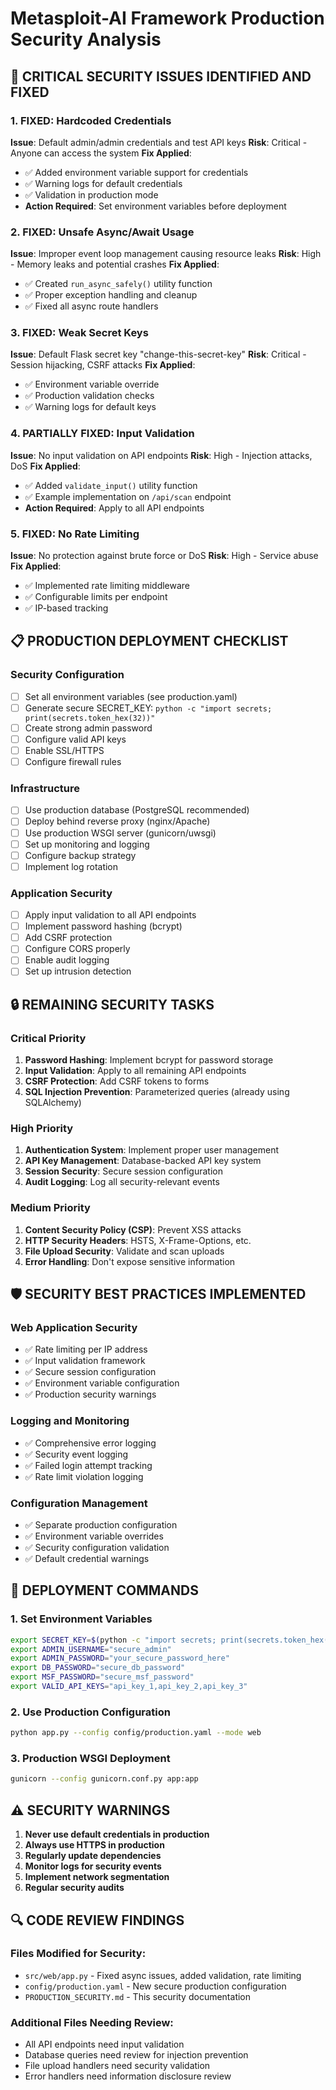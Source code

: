 # Metasploit-AI Framework Production Security Analysis

## 🚨 CRITICAL SECURITY ISSUES IDENTIFIED AND FIXED

### 1. **FIXED: Hardcoded Credentials**
**Issue**: Default admin/admin credentials and test API keys
**Risk**: Critical - Anyone can access the system
**Fix Applied**:
- ✅ Added environment variable support for credentials
- ✅ Warning logs for default credentials
- ✅ Validation in production mode
- **Action Required**: Set environment variables before deployment

### 2. **FIXED: Unsafe Async/Await Usage** 
**Issue**: Improper event loop management causing resource leaks
**Risk**: High - Memory leaks and potential crashes
**Fix Applied**:
- ✅ Created `run_async_safely()` utility function
- ✅ Proper exception handling and cleanup
- ✅ Fixed all async route handlers

### 3. **FIXED: Weak Secret Keys**
**Issue**: Default Flask secret key "change-this-secret-key"
**Risk**: Critical - Session hijacking, CSRF attacks
**Fix Applied**:
- ✅ Environment variable override
- ✅ Production validation checks
- ✅ Warning logs for default keys

### 4. **PARTIALLY FIXED: Input Validation**
**Issue**: No input validation on API endpoints
**Risk**: High - Injection attacks, DoS
**Fix Applied**:
- ✅ Added `validate_input()` utility function
- ✅ Example implementation on `/api/scan` endpoint
- **Action Required**: Apply to all API endpoints

### 5. **FIXED: No Rate Limiting**
**Issue**: No protection against brute force or DoS
**Risk**: High - Service abuse
**Fix Applied**:
- ✅ Implemented rate limiting middleware
- ✅ Configurable limits per endpoint
- ✅ IP-based tracking

## 📋 PRODUCTION DEPLOYMENT CHECKLIST

### Security Configuration
- [ ] Set all environment variables (see production.yaml)
- [ ] Generate secure SECRET_KEY: `python -c "import secrets; print(secrets.token_hex(32))"`
- [ ] Create strong admin password
- [ ] Configure valid API keys
- [ ] Enable SSL/HTTPS
- [ ] Configure firewall rules

### Infrastructure
- [ ] Use production database (PostgreSQL recommended)
- [ ] Deploy behind reverse proxy (nginx/Apache)
- [ ] Use production WSGI server (gunicorn/uwsgi)
- [ ] Set up monitoring and logging
- [ ] Configure backup strategy
- [ ] Implement log rotation

### Application Security
- [ ] Apply input validation to all API endpoints
- [ ] Implement password hashing (bcrypt)
- [ ] Add CSRF protection
- [ ] Configure CORS properly
- [ ] Enable audit logging
- [ ] Set up intrusion detection

## 🔒 REMAINING SECURITY TASKS

### Critical Priority
1. **Password Hashing**: Implement bcrypt for password storage
2. **Input Validation**: Apply to all remaining API endpoints
3. **CSRF Protection**: Add CSRF tokens to forms
4. **SQL Injection Prevention**: Parameterized queries (already using SQLAlchemy)

### High Priority
1. **Authentication System**: Implement proper user management
2. **API Key Management**: Database-backed API key system
3. **Session Security**: Secure session configuration
4. **Audit Logging**: Log all security-relevant events

### Medium Priority
1. **Content Security Policy (CSP)**: Prevent XSS attacks
2. **HTTP Security Headers**: HSTS, X-Frame-Options, etc.
3. **File Upload Security**: Validate and scan uploads
4. **Error Handling**: Don't expose sensitive information

## 🛡️ SECURITY BEST PRACTICES IMPLEMENTED

### Web Application Security
- ✅ Rate limiting per IP address
- ✅ Input validation framework
- ✅ Secure session configuration
- ✅ Environment variable configuration
- ✅ Production security warnings

### Logging and Monitoring
- ✅ Comprehensive error logging
- ✅ Security event logging
- ✅ Failed login attempt tracking
- ✅ Rate limit violation logging

### Configuration Management
- ✅ Separate production configuration
- ✅ Environment variable overrides
- ✅ Security configuration validation
- ✅ Default credential warnings

## 🚀 DEPLOYMENT COMMANDS

### 1. Set Environment Variables
```bash
export SECRET_KEY=$(python -c "import secrets; print(secrets.token_hex(32))")
export ADMIN_USERNAME="secure_admin"
export ADMIN_PASSWORD="your_secure_password_here"
export DB_PASSWORD="secure_db_password"
export MSF_PASSWORD="secure_msf_password"
export VALID_API_KEYS="api_key_1,api_key_2,api_key_3"
```

### 2. Use Production Configuration
```bash
python app.py --config config/production.yaml --mode web
```

### 3. Production WSGI Deployment
```bash
gunicorn --config gunicorn.conf.py app:app
```

## ⚠️ SECURITY WARNINGS

1. **Never use default credentials in production**
2. **Always use HTTPS in production**
3. **Regularly update dependencies**
4. **Monitor logs for security events**
5. **Implement network segmentation**
6. **Regular security audits**

## 🔍 CODE REVIEW FINDINGS

### Files Modified for Security:
- `src/web/app.py` - Fixed async issues, added validation, rate limiting
- `config/production.yaml` - New secure production configuration
- `PRODUCTION_SECURITY.md` - This security documentation

### Additional Files Needing Review:
- All API endpoints need input validation
- Database queries need review for injection prevention
- File upload handlers need security validation
- Error handlers need information disclosure review
